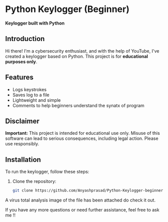 # Python Keylogger (Beginner)

**Keylogger built with Python**

## Introduction

Hi there! I'm a cybersecurity enthusiast, and with the help of YouTube, I've created a keylogger based on Python. This project is for **educational purposes only**.

## Features

- Logs keystrokes
- Saves log to a file
- Lightweight and simple
- Comments to help beginners understand the synatx of program

## Disclaimer

**Important:** This project is intended for educational use only. Misuse of this software can lead to serious consequences, including legal action. Please use responsibly.

## Installation

To run the keylogger, follow these steps:

1. Clone the repository:
   ```bash
   git clone https://github.com/Anyashprasad/Python-Keylogger-beginner.git

A virus total analysis image of the file has been attached do check it out. 


If you have any more questions or need further assistance, feel free to ask me !!
